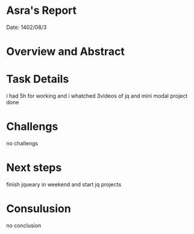  # Asra's Report
 Date:
1402/08/3
 # Overview and Abstract


 # Task Details 
i had 5h for working and i whatched 3videos of jq and mini modal project done
 

 # Challengs 
no challengs

 # Next steps
 finish jqueary  in weekend and start jq projects
 

 # Consulusion 
 no conclusion
